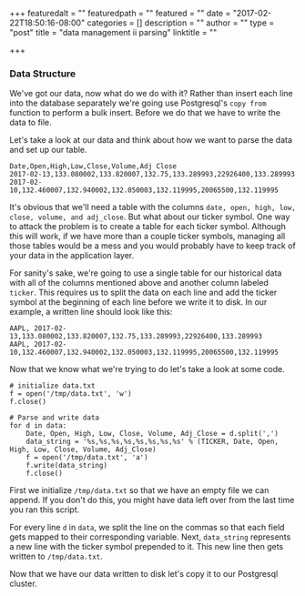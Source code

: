 +++
featuredalt = ""
featuredpath = ""
featured = ""
date = "2017-02-22T18:50:16-08:00"
categories = []
description = ""
author = ""
type = "post"
title = "data management ii parsing"
linktitle = ""

+++

### Data Structure

We've got our data, now what do we do with it? Rather than insert each line into the database separately we're going use Postgresql's `copy from` function to perform a bulk insert. Before we do that we have to write the data to file.

Let's take a look at our data and think about how we want to parse the data and set up our table.

```
Date,Open,High,Low,Close,Volume,Adj Close
2017-02-13,133.080002,133.820007,132.75,133.289993,22926400,133.289993
2017-02-10,132.460007,132.940002,132.050003,132.119995,20065500,132.119995
```

It's obvious that we'll need a table with the columns `date, open, high, low, close, volume, and adj_close`. But what about our ticker symbol. One way to attack the problem is to create a table for each ticker symbol. Although this will work, if we have more than a couple ticker symbols, managing all those tables would be a mess and you would probably have to keep track of your data in the  application layer.

For sanity's sake, we're going to use a single table for our historical data with all of the columns mentioned above and another column labeled `ticker`. This requires us to split the data on each line and add the ticker symbol at the beginning of each line before we write it to disk. In our example, a written line should look like this:

```
AAPL, 2017-02-13,133.080002,133.820007,132.75,133.289993,22926400,133.289993
AAPL, 2017-02-10,132.460007,132.940002,132.050003,132.119995,20065500,132.119995
```

Now that we know what we're trying to do let's take a look at some code.

```
# initialize data.txt
f = open('/tmp/data.txt', 'w')
f.close()

# Parse and write data
for d in data:
    Date, Open, High, Low, Close, Volume, Adj_Close = d.split(',')
    data_string = '%s,%s,%s,%s,%s,%s,%s,%s' % (TICKER, Date, Open, High, Low, Close, Volume, Adj_Close)
    f = open('/tmp/data.txt', 'a')
    f.write(data_string)
    f.close()
```
First we initialize `/tmp/data.txt` so that we have an empty file we can append. If you don't do this, you might have data left over from the last time you ran this script.

For every line `d` in `data`, we split the line on the commas so that each field gets mapped to their corresponding variable. Next, `data_string` represents a new line with the ticker symbol prepended to it. This new line then gets written to `/tmp/data.txt`.

Now that we have our data written to disk let's copy it to our Postgresql cluster.

